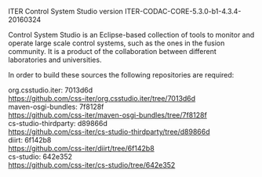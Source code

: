 ITER Control System Studio version ITER-CODAC-CORE-5.3.0-b1-4.3.4-20160324

Control System Studio is an Eclipse-based collection of tools
to monitor and operate large scale control systems, such as the
ones in the fusion community. It is a product of the collaboration
between different laboratories and universities.

In order to build these sources the following repositories are required:

org.csstudio.iter: 7013d6d  
<https://github.com/css-iter/org.csstudio.iter/tree/7013d6d>  
maven-osgi-bundles: 7f8128f  
<https://github.com/css-iter/maven-osgi-bundles/tree/7f8128f>  
cs-studio-thirdparty: d89866d  
<https://github.com/css-iter/cs-studio-thirdparty/tree/d89866d>  
diirt: 6f142b8  
<https://github.com/css-iter/diirt/tree/6f142b8>  
cs-studio: 642e352  
<https://github.com/css-iter/cs-studio/tree/642e352>  
